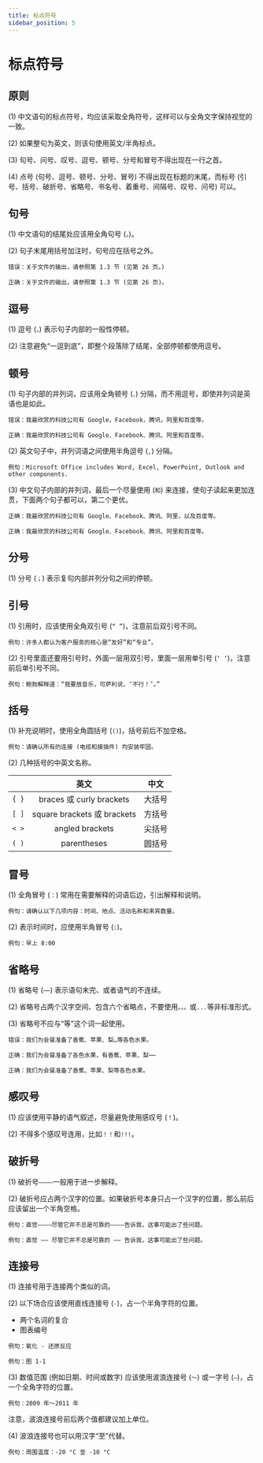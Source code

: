 ```yaml
---
title: 标点符号
sidebar_position: 5
---
```


# 标点符号

## 原则

(1) 中文语句的标点符号，均应该采取全角符号，这样可以与全角文字保持视觉的一致。

(2) 如果整句为英文，则该句使用英文/半角标点。

(3) 句号、问号、叹号、逗号、顿号、分号和冒号不得出现在一行之首。

(4) 点号 (句号、逗号、顿号、分号、冒号) 不得出现在标题的末尾，而标号 (引号、括号、破折号、省略号、书名号、着重号、间隔号、叹号、问号) 可以。

## 句号

(1) 中文语句的结尾处应该用全角句号 (`。`)。

(2) 句子末尾用括号加注时，句号应在括号之外。

```text
错误：关于文件的输出，请参照第 1.3 节 (见第 26 页。)

正确：关于文件的输出，请参照第 1.3 节 (见第 26 页)。
```

## 逗号

(1) 逗号 (`，`) 表示句子内部的一般性停顿。

(2) 注意避免“一逗到底”，即整个段落除了结尾，全部停顿都使用逗号。

## 顿号

(1) 句子内部的并列词，应该用全角顿号 (`、`) 分隔，而不用逗号，即使并列词是英语也是如此。

```text
错误：我最欣赏的科技公司有 Google，Facebook，腾讯，阿里和百度等。

正确：我最欣赏的科技公司有 Google、Facebook、腾讯、阿里和百度等。
```

(2) 英文句子中，并列词语之间使用半角逗号 (`,`) 分隔。

```text
例句：Microsoft Office includes Word, Excel, PowerPoint, Outlook and other components.
```

(3) 中文句子内部的并列词，最后一个尽量使用 (`和`) 来连接，使句子读起来更加连贯，下面两个句子都可以，第二个更优。

```text
正确：我最欣赏的科技公司有 Google、Facebook、腾讯、阿里，以及百度等。

正确：我最欣赏的科技公司有 Google、Facebook、腾讯、阿里和百度等。
```

## 分号

(1) 分号 (`；`) 表示复句内部并列分句之间的停顿。

## 引号

(1) 引用时，应该使用全角双引号 (`“ ”`)，注意前后双引号不同。

```text
例句：许多人都认为客户服务的核心是“友好”和“专业”。
```

(2) 引号里面还要用引号时，外面一层用双引号，里面一层用单引号 (`‘ ’`)，注意前后单引号不同。

```text
例句：鲍勃解释道：“我要放音乐，可萨利说，‘不行！’。”
```

## 括号

(1) 补充说明时，使用全角圆括号 (`()`)，括号前后不加空格。

```text
例句：请确认所有的连接 (电缆和接插件) 均安装牢固。
```

(2) 几种括号的中英文名称。

|       |             英文            |   中文 |
|-------|:---------------------------:|:-------:|
| `{ }` | braces 或 curly brackets    | 大括号 |
| `[ ]` | square brackets 或 brackets | 方括号 |
| `< >` | angled brackets             | 尖括号 |
| `( )` | parentheses                 | 圆括号 |

## 冒号

(1) 全角冒号 (`：`) 常用在需要解释的词语后边，引出解释和说明。

```text
例句：请确认以下几项内容：时间、地点、活动名称和来宾数量。
```

(2) 表示时间时，应使用半角冒号 (`:`)。

```text
例句：早上 8:00
```

## 省略号

(1) 省略号 (`⋯⋯`) 表示语句未完、或者语气的不连续。

(2) 省略号占两个汉字空间、包含六个省略点，不要使用`。。。`或`...`等非标准形式。

(3) 省略号不应与“等”这个词一起使用。

```text
错误：我们为会餐准备了香蕉、苹果、梨…等各色水果。

正确：我们为会餐准备了各色水果，有香蕉、苹果、梨⋯⋯

正确：我们为会餐准备了香蕉、苹果、梨等各色水果。
```

## 感叹号

(1) 应该使用平静的语气叙述，尽量避免使用感叹号 (`！`)。

(2) 不得多个感叹号连用，比如`！！`和`!!!`。

## 破折号

(1) 破折号`————`一般用于进一步解释。

(2) 破折号应占两个汉字的位置。如果破折号本身只占一个汉字的位置，那么前后应该留出一个半角空格。

```text
例句：直觉————尽管它并不总是可靠的————告诉我，这事可能出了些问题。

例句：直觉 —— 尽管它并不总是可靠的 —— 告诉我，这事可能出了些问题。
```

## 连接号

(1) 连接号用于连接两个类似的词。

(2) 以下场合应该使用直线连接号 (`-`)，占一个半角字符的位置。

- 两个名词的复合
- 图表编号

```text
例句：氧化 - 还原反应

例句：图 1-1
```

(3) 数值范围 (例如日期、时间或数字) 应该使用波浪连接号 (`～`) 或一字号 (`—`)，占一个全角字符的位置。

```text
例句：2009 年～2011 年
```

注意，波浪连接号前后两个值都建议加上单位。

(4) 波浪连接号也可以用汉字“至”代替。

```text
例句：周围温度：-20 °C 至 -10 °C
```
